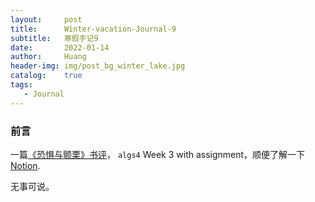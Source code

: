 ```yaml
---
layout:     post
title:      Winter-vacation-Journal-9
subtitle:   寒假手记9
date:       2022-01-14
author:     Huang
header-img: img/post_bg_winter_lake.jpg
catalog:    true
tags:
   - Journal
---
```


### 前言

一篇[《恐惧与颤栗》书评](https://xn--29s704loyd.com/2022/01/14/Fear-and-Trembling/)，
`algs4` Week 3 with assignment，顺便了解一下[Notion](https://www.notion.so/).

无事可说。
